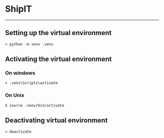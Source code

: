 # ShipIT
---

## Setting up the virtual environment

```
> python -m venv .venv
```

## Activating the virtual environment
### On windows
```
> .venv\Scripts\activate
```
### On Unix
```
$ source .venv/bin/activate
```

## Deactivating virtual environment
```
> deactivate
```
